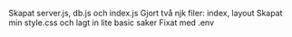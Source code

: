 Skapat server.js, db.js och index.js 
Gjort två njk filer: index, layout 
Skapat min style.css och lagt in lite basic saker
Fixat med .env
